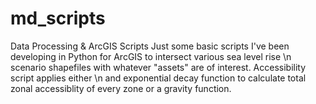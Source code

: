 md_scripts
==========

Data Processing &amp; ArcGIS Scripts
Just some basic scripts I've been developing in Python for ArcGIS to intersect various sea level rise \n
scenario shapefiles with whatever "assets" are of interest. Accessibility script applies either \n
and exponential decay function to calculate total zonal accessiblity of every zone or a gravity function. 
